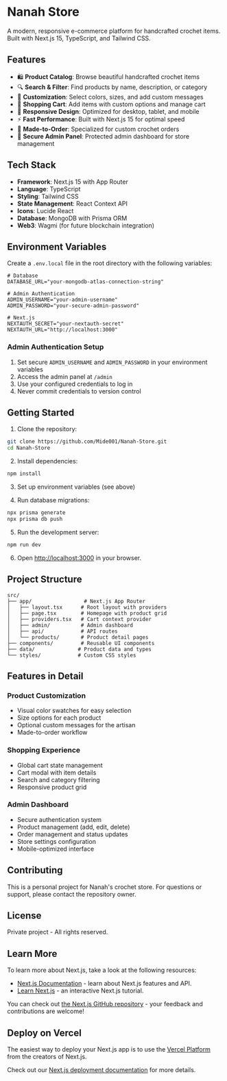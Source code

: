 # Nanah Store

A modern, responsive e-commerce platform for handcrafted crochet items. Built with Next.js 15, TypeScript, and Tailwind CSS.

## Features

- 🛍️ **Product Catalog**: Browse beautiful handcrafted crochet items
- 🔍 **Search & Filter**: Find products by name, description, or category
- 🎨 **Customization**: Select colors, sizes, and add custom messages
- 🛒 **Shopping Cart**: Add items with custom options and manage cart
- 📱 **Responsive Design**: Optimized for desktop, tablet, and mobile
- ⚡ **Fast Performance**: Built with Next.js 15 for optimal speed
- 🎯 **Made-to-Order**: Specialized for custom crochet orders
- 🔐 **Secure Admin Panel**: Protected admin dashboard for store management

## Tech Stack

- **Framework**: Next.js 15 with App Router
- **Language**: TypeScript
- **Styling**: Tailwind CSS
- **State Management**: React Context API
- **Icons**: Lucide React
- **Database**: MongoDB with Prisma ORM
- **Web3**: Wagmi (for future blockchain integration)

## Environment Variables

Create a `.env.local` file in the root directory with the following variables:

```env
# Database
DATABASE_URL="your-mongodb-atlas-connection-string"

# Admin Authentication
ADMIN_USERNAME="your-admin-username"
ADMIN_PASSWORD="your-secure-admin-password"

# Next.js
NEXTAUTH_SECRET="your-nextauth-secret"
NEXTAUTH_URL="http://localhost:3000"
```

### Admin Authentication Setup

1. Set secure `ADMIN_USERNAME` and `ADMIN_PASSWORD` in your environment variables
2. Access the admin panel at `/admin`
3. Use your configured credentials to log in
4. Never commit credentials to version control

## Getting Started

1. Clone the repository:
```bash
git clone https://github.com/Mide001/Nanah-Store.git
cd Nanah-Store
```

2. Install dependencies:
```bash
npm install
```

3. Set up environment variables (see above)

4. Run database migrations:
```bash
npx prisma generate
npx prisma db push
```

5. Run the development server:
```bash
npm run dev
```

6. Open [http://localhost:3000](http://localhost:3000) in your browser.

## Project Structure

```
src/
├── app/                 # Next.js App Router
│   ├── layout.tsx      # Root layout with providers
│   ├── page.tsx        # Homepage with product grid
│   ├── providers.tsx   # Cart context provider
│   ├── admin/          # Admin dashboard
│   ├── api/            # API routes
│   └── products/       # Product detail pages
├── components/         # Reusable UI components
├── data/              # Product data and types
└── styles/            # Custom CSS styles
```

## Features in Detail

### Product Customization
- Visual color swatches for easy selection
- Size options for each product
- Optional custom messages for the artisan
- Made-to-order workflow

### Shopping Experience
- Global cart state management
- Cart modal with item details
- Search and category filtering
- Responsive product grid

### Admin Dashboard
- Secure authentication system
- Product management (add, edit, delete)
- Order management and status updates
- Store settings configuration
- Mobile-optimized interface

## Contributing

This is a personal project for Nanah's crochet store. For questions or support, please contact the repository owner.

## License

Private project - All rights reserved.

## Learn More

To learn more about Next.js, take a look at the following resources:

- [Next.js Documentation](https://nextjs.org/docs) - learn about Next.js features and API.
- [Learn Next.js](https://nextjs.org/learn) - an interactive Next.js tutorial.

You can check out [the Next.js GitHub repository](https://github.com/vercel/next.js) - your feedback and contributions are welcome!

## Deploy on Vercel

The easiest way to deploy your Next.js app is to use the [Vercel Platform](https://vercel.com/new?utm_medium=default-template&filter=next.js&utm_source=create-next-app&utm_campaign=create-next-app-readme) from the creators of Next.js.

Check out our [Next.js deployment documentation](https://nextjs.org/docs/app/building-your-application/deploying) for more details.
